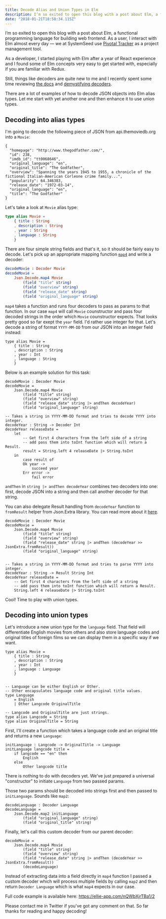 ```yaml
---
title: Decode Alias and Union Types in Elm
description: I’m so exited to open this blog with a post about Elm, a functional programming language for building web frontend. As a user, I interact with Elm almost every day...
date: "2018-01-21T18:58:34.115Z"
---
```


I’m so exited to open this blog with a post about Elm, a functional programming language for building web frontend. As a user, I interact with Elm almost every day — we at SystemSeed use [Pivotal Tracker](https://www.pivotaltracker.com/blog/Elm-pivotal-tracker/) as a project management tool.

As a developer, I started playing with Elm after a year of React experience and I found some of Elm concepts very easy to get started with, especially if you are familiar with Redux.

Still, things like decoders are quite new to me and I recently spent some time reviewing [the docs](https://guide.elm-lang.org/interop/json.html) and [demystifying decoders](https://github.com/zwilias/elm-demystify-decoders).

There are a lot of examples of how to decode JSON objects into Elm alias types. Let me start with yet another one and then enhance it to use union types.

## Decoding into alias types

I'm going to decode the following piece of JSON from api.themoviedb.org into a `Movie`:
```
{
  "homepage": "http://www.thegodfather.com/",
  "id": 238,
  "imdb_id": "tt0068646",
  "original_language": "en",
  "original_title": "The Godfather",
  "overview": "Spanning the years 1945 to 1955, a chronicle of the fictional Italian-American Corleone crime family...",
  "popularity": 64.346383,
  "release_date": "1972-03-14",
  "original_language": "en",
  "title": "The Godfather"
}
```


Let's take a look at `Movie` alias type:

```elm
type alias Movie =
    { title : String
    , description : String
    , year : String
    , language : String
    }
```


There are four simple string fields and that's it, so it should be fairly easy to decode. Let's pick up an appropriate mapping function [`map4`](http://package.elm-lang.org/packages/elm-lang/core/5.1.1/Json-Decode#mapping) and write a decoder:

```elm
decodeMovie : Decoder Movie
decodeMovie =
    Json.Decode.map4 Movie
        (field "title" string)
        (field "overview" string)
        (field "release_date" string)
        (field "original_language" string)
```

`map4` takes a function and runs four decoders to pass as params to that function. In our case `map4` will call `Movie` counstructor and pass four decoded strings in the order which `Movie` counstructor expects. That looks pretty good so far exept the `year` field. I'd rather use integer for that. Let's decode a string of format `YYYY-MM-DD` from our JSON into an integer field instead:

```
type alias Movie =
    { title : String
    , description : String
    , year : Int
    , language : String
    }
```

Below is an example solution for this task:

```
decodeMovie : Decoder Movie
decodeMovie =
    Json.Decode.map4 Movie
        (field "title" string)
        (field "overview" string)
        (field "release_date" string |> andThen decodeYear)
        (field "original_language" string)

-- Takes a string in YYYY-MM-DD format and tries to decode YYYY into integer.
decodeYear : String -> Decoder Int
decodeYear releaseDate =
    let
        -- Get first 4 characters from the left side of a string
        -- add pass them into toInt function which will return a Result.
        result = String.left 4 releaseDate |> String.toInt
    in
        case result of
        Ok year ->
            succeed year
        Err error ->
            fail error
```

`andThen` in `string |> andThen decodeYear` combines two decoders into one: first, decode JSON into a string and then call another decoder for that string.

You can also delegate Result handling from `decodeYear` function to `fromResult` helper from Json.Extra library. You can read more about it [here](https://www.brianthicks.com/post/2017/01/13/create-custom-json-decoders-in-elm-018/#in-real-life-use-fromresult-from-json-decode-extra).

```
decodeMovie : Decoder Movie
decodeMovie =
    Json.Decode.map4 Movie
        (field "title" string)
        (field "overview" string)
        (field "release_date" string |> andThen (decodeYear >> JsonExtra.fromResult))
        (field "original_language" string)


-- Takes a string in YYYY-MM-DD format and tries to parse YYYY into integer.
decodeYear : String -> Result String Int
decodeYear releaseDate =
    -- Get first 4 characters from the left side of a string
    -- add pass them into toInt function which will return a Result.
    String.left 4 releaseDate |> String.toInt
```

Cool! Time to play with union types.

## Decoding into union types

Let's introduce a new union type for the `language` field. That field will differentiate English movies from others and also store language codes and original titles of foreign films so we can display them in a specific way if we want.

```
type alias Movie =
    { title : String
    , description : String
    , year : Int
    , language : Language
    }


-- Language can be either English or Other.
-- Other encapsulates language code and original title values.
type Language
    = English
    | Other Langcode OriginalTitle

-- Langcode and OriginalTitle are just strings.
type alias Langcode = String
type alias OriginalTitle = String
```

First, I'll create a function which takes a language code and an original title and returns a new `Language`:

```
initLanguage : Langcode -> OriginalTitle -> Language
initLanguage langcode title =
    if langcode == "en" then
        English
    else
        Other langcode title
```

There is nothing to do with decoders yet. We've just prepared a universal "constructor" to initiate `Language` from two passed params.

Those two params should be decoded into strings first and then passed to `initLanguage`. Sounds like `map2`:

```
decodeLanguage : Decoder Language
decodeLanguage =
    Json.Decode.map2 initLanguage
        (field "original_language" string)
        (field "original_title" string)
```

Finally, let's call this custom decoder from our parent decoder:

```
decodeMovie =
    Json.Decode.map4 Movie
        (field "title" string)
        (field "overview" string)
        (field "release_date" string |> andThen (decodeYear >> JsonExtra.fromResult))
        (decodeLanguage)
```

Instead of extracting data into a field directly in `map4` function I passed a custom decoder which will process multiple fields by calling `map2` and then return `Decoder Language` which is what `map4` expects in our case.


Full code example is available here: https://ellie-app.com/nQWbXjrTBa1/2

Please contact me in Twitter if you've got any comment on that. So far thanks for reading and happy decoding!